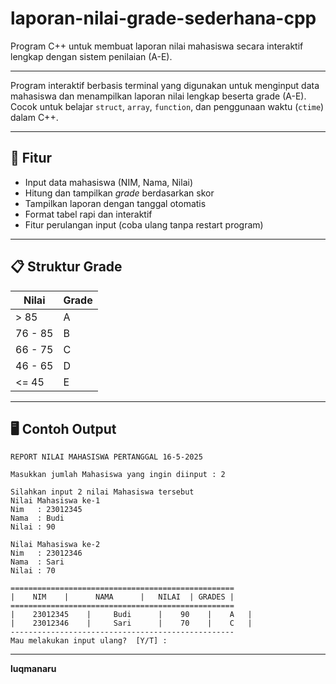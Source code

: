 # laporan-nilai-grade-sederhana-cpp
Program C++ untuk membuat laporan nilai mahasiswa secara interaktif lengkap dengan sistem penilaian (A-E).

---

Program interaktif berbasis terminal yang digunakan untuk menginput data mahasiswa dan menampilkan laporan nilai lengkap beserta grade (A-E). Cocok untuk belajar `struct`, `array`, `function`, dan penggunaan waktu (`ctime`) dalam C++.

---

## 🚀 Fitur

- Input data mahasiswa (NIM, Nama, Nilai)
- Hitung dan tampilkan *grade* berdasarkan skor
- Tampilkan laporan dengan tanggal otomatis
- Format tabel rapi dan interaktif
- Fitur perulangan input (coba ulang tanpa restart program)

---

## 📋 Struktur Grade

| Nilai      | Grade |
|------------|--------|
| > 85       | A      |
| 76 - 85    | B      |
| 66 - 75    | C      |
| 46 - 65    | D      |
| <= 45      | E      |

---

## 🖥️ Contoh Output

```
REPORT NILAI MAHASISWA PERTANGGAL 16-5-2025

Masukkan jumlah Mahasiswa yang ingin diinput : 2

Silahkan input 2 nilai Mahasiswa tersebut
Nilai Mahasiswa ke-1
Nim   : 23012345
Nama  : Budi
Nilai : 90

Nilai Mahasiswa ke-2
Nim   : 23012346
Nama  : Sari
Nilai : 70

==================================================
|    NIM    |      NAMA      |   NILAI  | GRADES |
==================================================
|    23012345    |     Budi      |    90    |    A   |
|    23012346    |     Sari      |    70    |    C   |
--------------------------------------------------
Mau melakukan input ulang?  [Y/T] :
```

---

**luqmanaru**
